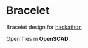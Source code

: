 # Bracelet

Bracelet design for [hackathon](https://hackathon.novartis.cz/)

Open files in **OpenSCAD**.
